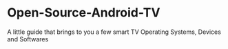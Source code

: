 # Open-Source-Android-TV
A little guide that brings to you a few smart TV Operating Systems, Devices and Softwares
